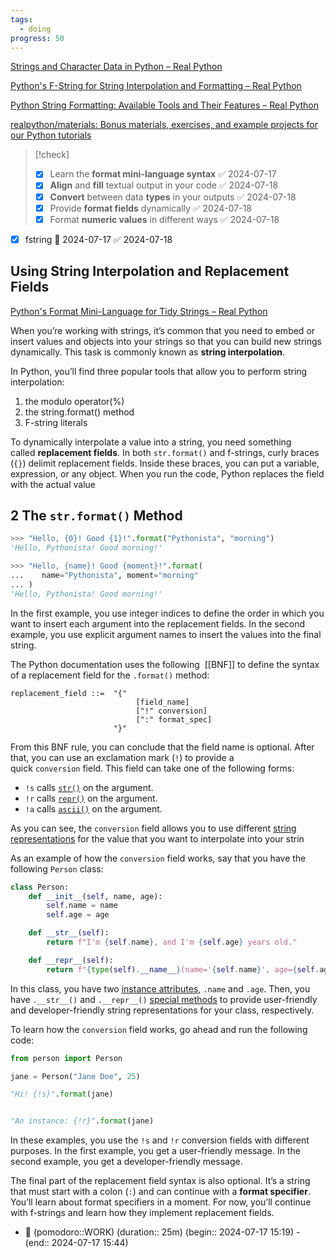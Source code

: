 ```yaml
---
tags:
  - doing
progress: 50
---
```

[Strings and Character Data in Python – Real Python](https://realpython.com/python-strings/)

[Python's F-String for String Interpolation and Formatting – Real Python](https://realpython.com/python-f-strings/)

[Python String Formatting: Available Tools and Their Features – Real Python](https://realpython.com/python-string-formatting/)

[realpython/materials: Bonus materials, exercises, and example projects for our Python tutorials](https://github.com/realpython/materials/tree/master)

>[!check]
>- [x] Learn the **format mini-language syntax** ✅ 2024-07-17
>- [x] **Align** and **fill** textual output in your code ✅ 2024-07-18
>- [x] **Convert** between data **types** in your outputs ✅ 2024-07-18
>- [x] Provide **format fields** dynamically ✅ 2024-07-18
>- [x] Format **numeric values** in different ways ✅ 2024-07-18


- [x] fstring 📅 2024-07-17 ✅ 2024-07-18

## Using String Interpolation and Replacement Fields

[Python's Format Mini-Language for Tidy Strings – Real Python](https://realpython.com/python-format-mini-language/)

When you’re working with strings, it’s common that you need to embed or insert values and objects into your strings so that you can build new strings dynamically. This task is commonly known as **string interpolation**.

In Python, you’ll find three popular tools that allow you to perform string interpolation:

1. the modulo operator(%)
2. the string.format() method
3. F-string literals

To dynamically interpolate a value into a string, you need something called **replacement fields**. In both `str.format()` and f-strings, curly braces (`{}`) delimit replacement fields. Inside these braces, you can put a variable, expression, or any object. When you run the code, Python replaces the field with the actual value
<!--ID: 1721824704242-->


## 2	The `str.format()` Method

```python 
>>> "Hello, {0}! Good {1}!".format("Pythonista", "morning")
'Hello, Pythonista! Good morning!'

>>> "Hello, {name}! Good {moment}!".format(
...    name="Pythonista", moment="morning"
... )
'Hello, Pythonista! Good morning!'
```

In the first example, you use integer indices to define the order in which you want to insert each argument into the replacement fields. In the second example, you use explicit argument names to insert the values into the final string.

The Python documentation uses the following  [[BNF]] to define the syntax of a replacement field for the `.format()` method:

```BNF
replacement_field ::=  "{"
                            [field_name]
                            ["!" conversion]
                            [":" format_spec]
                       "}"
```

From this BNF rule, you can conclude that the field name is optional. After that, you can use an exclamation mark (`!`) to provide a quick `conversion` field. This field can take one of the following forms:

- `!s` calls [`str()`](https://docs.python.org/3/library/functions.html?highlight=built#func-str) on the argument.
- `!r` calls [`repr()`](https://docs.python.org/3/library/functions.html?highlight=built#repr) on the argument.
- `!a` calls [`ascii()`](https://docs.python.org/3/library/functions.html?highlight=built#ascii) on the argument.

As you can see, the `conversion` field allows you to use different [string representations](https://realpython.com/python-repr-vs-str/#how-can-you-access-an-objects-string-representations) for the value that you want to interpolate into your strin

As an example of how the `conversion` field works, say that you have the following `Person` class:

```python
class Person:
    def __init__(self, name, age):
        self.name = name
        self.age = age

    def __str__(self):
        return f"I'm {self.name}, and I'm {self.age} years old."

    def __repr__(self):
        return f"{type(self).__name__}(name='{self.name}', age={self.age})"
```

In this class, you have two [instance attributes](https://realpython.com/python-classes/#instance-attributes), `.name` and `.age`. Then, you have `.__str__()` and `.__repr__()` [special methods](https://realpython.com/python-magic-methods/) to provide user-friendly and developer-friendly string representations for your class, respectively.

To learn how the `conversion` field works, go ahead and run the following code:

```python
from person import Person

jane = Person("Jane Doe", 25)

"Hi! {!s}".format(jane)


"An instance: {!r}".format(jane)
```

In these examples, you use the `!s` and `!r` conversion fields with different purposes. In the first example, you get a user-friendly message. In the second example, you get a developer-friendly message.

The final part of the replacement field syntax is also optional. It’s a string that must start with a colon (`:`) and can continue with a **format specifier**. You’ll learn about format specifiers in a moment. For now, you’ll continue with f-strings and learn how they implement replacement fields.
- 🍅 (pomodoro::WORK) (duration:: 25m) (begin:: 2024-07-17 15:19) - (end:: 2024-07-17 15:44)
<!--ID: 1721204088742-->
